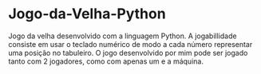 # Jogo-da-Velha-Python
Jogo da velha desenvolvido com a linguagem Python. A jogabillidade consiste em usar o teclado numérico de modo a cada número representar uma posição no tabuleiro. O jogo desenvolvido por mim pode ser jogado tanto com 2 jogadores, como com apenas um e a máquina.
